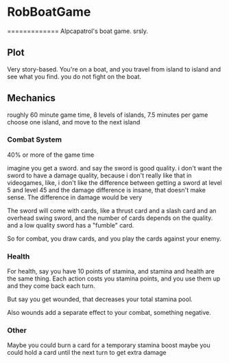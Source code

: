 # RobBoatGame
=============
Alpcapatrol's boat game.  srsly.

Plot
----
Very story-based.  You're on a boat, and you travel from island to island and see what you find.  you do not fight on the boat.


Mechanics  
---------
roughly 60 minute game time, 8 levels of islands, 7.5 minutes per game  choose one island, and move to the next island 

### Combat System

40% or more of the game time

imagine you get a sword.  and say the sword is good quality.  i don't want the sword to have a damage quality, because i don't really like that in videogames, like, i don't like the difference between getting a sword at level 5 and level 45 and the damage difference is insane, that doesn't make sense.  The difference in damage would be very 

The sword will come with cards, like a thrust card and a slash card and an overhead swing sword, and the number of cards depends on the quality.  and a low quality sword has a "fumble" card.

So for combat, you draw cards, and you play the cards against your enemy.

### Health  
For health, say you have 10 points of stamina, and stamina and health are the same thing.  Each action costs you stamina points, and you use them up and they come back each turn.

But say you get wounded, that decreases your total stamina pool.  

Also wounds add a separate effect to your combat, something negative.

### Other
Maybe you could burn a card for a temporary stamina boost
maybe you could hold a card until the next turn to get extra damage

